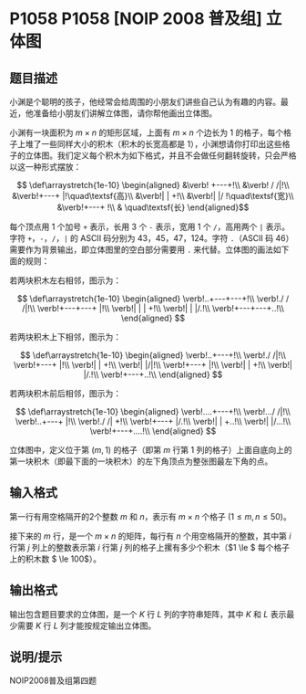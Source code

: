 # P1058 P1058 [NOIP 2008 普及组] 立体图

## 题目描述

小渊是个聪明的孩子，他经常会给周围的小朋友们讲些自己认为有趣的内容。最近，他准备给小朋友们讲解立体图，请你帮他画出立体图。

小渊有一块面积为 $m \times n$ 的矩形区域，上面有 $m \times n$ 个边长为 $1$ 的格子，每个格子上堆了一些同样大小的积木（积木的长宽高都是 $1$），小渊想请你打印出这些格子的立体图。我们定义每个积木为如下格式，并且不会做任何翻转旋转，只会严格以这一种形式摆放：

$$
\def\arraystretch{1e-10}
\begin{aligned}
&\verb!  +---+!\\
&\verb! /   /|!\\
&\verb!+---+ |!\quad\textsf{高}\\
&\verb!|   | +!\\
&\verb!|   |/ !\quad\textsf{宽}\\
&\verb!+---+  !\\
& \quad\textsf{长}
\end{aligned}$$


每个顶点用 $1$ 个加号 `+` 表示，长用 $3$ 个 `-` 表示，宽用 $1$ 个 `/`，高用两个 `|` 表示。字符 `+`，`-`，`/`，`|` 的 ASCII 码分别为 $43$，$45$，$47$，$124$。字符 `.`（ASCII 码 $46$）需要作为背景输出，即立体图里的空白部分需要用 `.` 来代替。立体图的画法如下面的规则：

若两块积木左右相邻，图示为：


$$
\def\arraystretch{1e-10}
\begin{aligned}
\verb!..+---+---+!\\
\verb!./   /   /|!\\
\verb!+---+---+ |!\\
\verb!|   |   | +!\\
\verb!|   |   |/.!\\
\verb!+---+---+..!\\
\end{aligned}
$$

若两块积木上下相邻，图示为：


$$
\def\arraystretch{1e-10}
\begin{aligned}
\verb!..+---+!\\
\verb!./   /|!\\
\verb!+---+ |!\\
\verb!|   | +!\\
\verb!|   |/|!\\
\verb!+---+ |!\\
\verb!|   | +!\\
\verb!|   |/.!\\
\verb!+---+..!\\
\end{aligned}
$$

若两块积木前后相邻，图示为：

$$
\def\arraystretch{1e-10}
\begin{aligned}
\verb!....+---+!\\
\verb!.../   /|!\\
\verb!..+---+ |!\\
\verb!./   /| +!\\
\verb!+---+ |/.!\\
\verb!|   | +..!\\
\verb!|   |/...!\\
\verb!+---+....!\\
\end{aligned}
$$

立体图中，定义位于第 $(m,1)$ 的格子（即第 $m$ 行第 $1$ 列的格子）上面自底向上的第一块积木（即最下面的一块积木）的左下角顶点为整张图最左下角的点。


## 输入格式

第一行有用空格隔开的$2$个整数 $m$ 和 $n$，表示有 $m \times n$ 个格子 $(1 \le m,n \le 50)$。

接下来的 $m$ 行，是一个 $m \times n$ 的矩阵，每行有 $n$ 个用空格隔开的整数，其中第 $i$ 行第 $j$ 列上的整数表示第 $i$ 行第 $j$ 列的格子上摞有多少个积木（$1 \le $ 每个格子上的积木数 $ \le 100$）。


## 输出格式

输出包含题目要求的立体图，是一个 $K$ 行 $L$ 列的字符串矩阵，其中 $K$ 和 $L$ 表示最少需要 $K$ 行 $L$ 列才能按规定输出立体图。



## 说明/提示

NOIP2008普及组第四题

